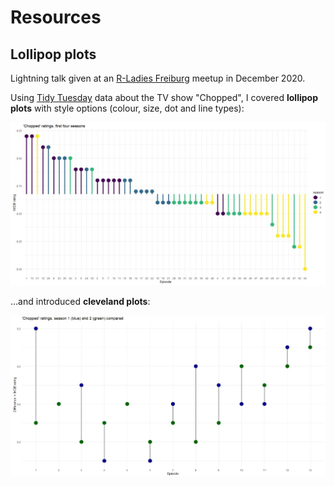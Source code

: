 # Resources

## Lollipop plots

Lightning talk given at an [R-Ladies Freiburg](https://www.meetup.com/rladies-freiburg/) meetup in December 2020.

Using [Tidy Tuesday](https://github.com/rfordatascience/tidytuesday) data about the TV show "Chopped", I covered **lollipop plots** with style options (colour, size, dot and line types):

!["Chopped" ratings lollipop plot](https://github.com/JuliaMuellerFr/resources/blob/master/20_12_01_lollipop_plots/chopped_lollipop.JPG)

...and introduced **cleveland plots**:

!["Chopped" ratings cleveland plot](https://github.com/JuliaMuellerFr/resources/blob/master/20_12_01_lollipop_plots/chopped_cleveland.JPG)



